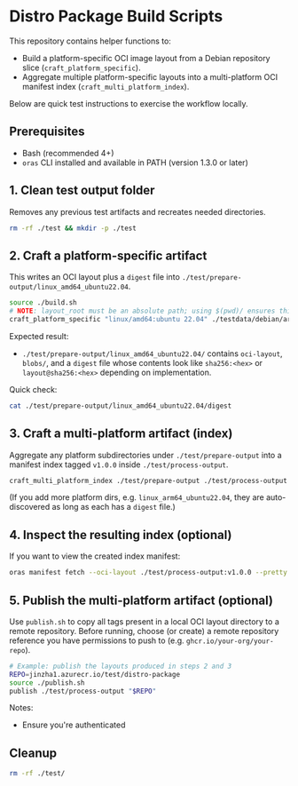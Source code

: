 # Distro Package Build Scripts

This repository contains helper functions to:

* Build a platform-specific OCI image layout from a Debian repository slice (`craft_platform_specific`).
* Aggregate multiple platform-specific layouts into a multi-platform OCI manifest index (`craft_multi_platform_index`).

Below are quick test instructions to exercise the workflow locally.

## Prerequisites

* Bash (recommended 4+)
* `oras` CLI installed and available in PATH (version 1.3.0 or later)


## 1. Clean test output folder

Removes any previous test artifacts and recreates needed directories.

```bash
rm -rf ./test && mkdir -p ./test
```

## 2. Craft a platform-specific artifact

This writes an OCI layout plus a `digest` file into `./test/prepare-output/linux_amd64_ubuntu22.04`.

```bash
source ./build.sh
# NOTE: layout_root must be an absolute path; using $(pwd)/ ensures this.
craft_platform_specific "linux/amd64:ubuntu 22.04" ./testdata/debian/archives $(pwd)/test/prepare-output/linux_amd64_ubuntu22.04
```

Expected result:

* `./test/prepare-output/linux_amd64_ubuntu22.04/` contains `oci-layout`, `blobs/`, and a `digest` file whose contents look like `sha256:<hex>` or `layout@sha256:<hex>` depending on implementation.

Quick check:

```bash
cat ./test/prepare-output/linux_amd64_ubuntu22.04/digest
```

## 3. Craft a multi-platform artifact (index)

Aggregate any platform subdirectories under `./test/prepare-output` into a manifest index tagged `v1.0.0` inside `./test/process-output`.

```bash
craft_multi_platform_index ./test/prepare-output ./test/process-output v1.0.0
```

(If you add more platform dirs, e.g. `linux_arm64_ubuntu22.04`, they are auto-discovered as long as each has a `digest` file.)

## 4. Inspect the resulting index (optional)

If you want to view the created index manifest:

```bash
oras manifest fetch --oci-layout ./test/process-output:v1.0.0 --pretty
```

## 5. Publish the multi-platform artifact (optional)

Use `publish.sh` to copy all tags present in a local OCI layout directory to a remote repository. Before running, choose (or create) a remote repository reference you have permissions to push to (e.g. `ghcr.io/your-org/your-repo`).

```bash
# Example: publish the layouts produced in steps 2 and 3
REPO=jinzha1.azurecr.io/test/distro-package
source ./publish.sh
publish ./test/process-output "$REPO"
```

Notes:

* Ensure you're authenticated

## Cleanup

```bash
rm -rf ./test/
```
